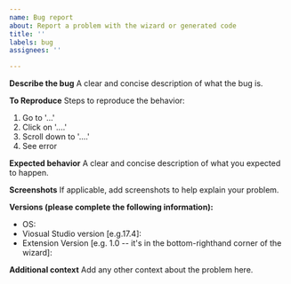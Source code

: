 ```yaml
---
name: Bug report
about: Report a problem with the wizard or generated code
title: ''
labels: bug
assignees: ''

---
```


**Describe the bug**
A clear and concise description of what the bug is.

**To Reproduce**
Steps to reproduce the behavior:
1. Go to '...'
2. Click on '....'
3. Scroll down to '....'
4. See error

**Expected behavior**
A clear and concise description of what you expected to happen.

**Screenshots**
If applicable, add screenshots to help explain your problem.

**Versions (please complete the following information):**
 - OS: 
- Viosual Studio version [e.g.17.4]:
 - Extension Version [e.g. 1.0 -- it's in the bottom-righthand corner of the wizard]:

**Additional context**
Add any other context about the problem here.
